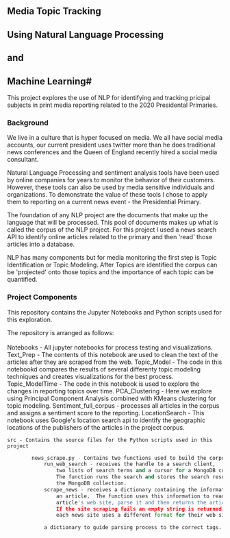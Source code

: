 ## Media Topic Tracking
## Using Natural Language Processing
## and
## Machine Learning#

This project explores the use of NLP for identifying and tracking pricipal subjects in 
print media reporting related to the 2020 Presidental Primaries.

### Background
We live in a culture that is hyper focused on media.  We all have social media accounts,
our current president uses twitter more than he does traditional news conferences
and the Queen of England recently hired a social media consultant.

Natural Language Processing and sentiment analysis tools have been used by online
companies for years to monitor the behavior of their customers.  However, these tools 
can also be used by media sensitive individuals and organizations.  To demonstrate
the value of these tools I chose to apply them to reporting on a current news
event - the Presidential Primary.

The foundation of any NLP project are the documents that make up the language that
will be processed.  This pool of documents makes up what is called the corpus of 
the NLP project.  For this project I used a news search API to identify online 
articles related to the primary and then 'read' those articles into a database.  

NLP has many components but for media monitoring the first step is Topic 
Identification or Topic Modeling.  After Topics are identified the corpus can 
be 'projected' onto those topics and the importance of each topic can be quantified.

### Project Components
This repository contains the Jupyter Notebooks and Python scripts used for this 
exploration.

The repository is arranged as follows:<br>
<br>
    Notebooks - All jupyter notebooks for process testing and visualizations.
        Text_Prep - The contents of this notebook are used to clean the text of 
            the articles after they are scraped from the web.
        Topic_Model - The code in this notebookd compares the results of 
            several differenty topic modeling techniques and creates visualizations 
            for the best process.  
        Topic_ModelTime - The code in this notebook is used to explore the changes 
            in reporting topics over time.
        PCA_Clustering - Here we explore using Principal Component Analysis combined with
            KMeans clustering for topic modeling.
        Sentiment_full_corpus - processes all articles in the corpus and assigns
            a sentiment score to the reporting.
        LocationSearch - This notebook uses Google's location search api to 
            identify the geographic locations of the publishers of the articles
            in the project corpus.

    src - Contains the source files for the Python scripts used in this project
``` Python
        news_scrape.py - Contains two functions used to build the corpus.
            run_web_search - receives the handle to a search client,
                two lists of search terms and a cursor for a MongoDB collection.
                The function runs the search and stores the search results in 
                the MongoDB collection.
            scrape_news - receives a dictionary containing the information about
                an article.  The function uses this information to read the 
                article's web site, parse it and then returns the article text.
                If the site scraping fails an empty string is returned.  Because
                each news site uses a different format for their web sites I used
```
                a dictionary to guide parsing process to the correct tags.
